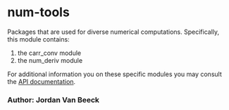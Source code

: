 # num-tools

Packages that are used for diverse numerical computations.
Specifically, this module contains:

1. the carr_conv module
2. the num_deriv module

For additional information you on these specific modules you may consult the [API documentation](https://jvb11.github.io/AESolver/overview_API/API_num_tools/API_index.html).

### Author: Jordan Van Beeck
